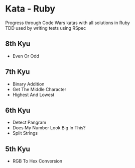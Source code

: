# Kata - Ruby
Progress through Code Wars katas with all solutions in Ruby<br>
TDD used by writing tests using RSpec
<br>

## 8th Kyu
- Even Or Odd

## 7th Kyu
- Binary Addition
- Get The Middle Character
- Highest And Lowest

## 6th Kyu
- Detect Pangram
- Does My Number Look Big In This?
- Split Strings

## 5th Kyu
- RGB To Hex Conversion
